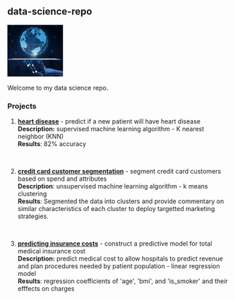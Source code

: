 ## data-science-repo
<img src="./images/ds.png" width="25%" height="10%">

Welcome to my data science repo.

### Projects
1. [**heart disease**](https://github.com/Kalebferrer/data-science/tree/main/heart-disease) - predict if a new patient will have heart disease
<br> **Description:** supervised machine learning algorithm - K nearest neighbor (KNN)
<br> **Results**: 82% accuracy
<br>

2. [**credit card customer segmentation**](https://github.com/Kalebferrer/data-science/tree/main/credit-card-segmentation) - segment credit card customers based on spend and attributes
<br> **Description**: unsupervised machine learning algorithm - k means clustering
<br>**Results**: Segmented the data into clusters and provide commentary on similar characteristics of each cluster to deploy targetted marketing strategies.
<br> 

3. [**predicting insurance costs**](https://github.com/Kalebferrer/data-science/tree/main/predicting-insurance-costs) - construct a predictive model for total medical insurance cost
<br> **Description:** predict medical cost to allow hospitals to predict revenue and plan procedures needed by patient population - linear regression model
<br> **Results**: regression coefficients of 'age', 'bmi', and 'is_smoker' and their efffects on charges